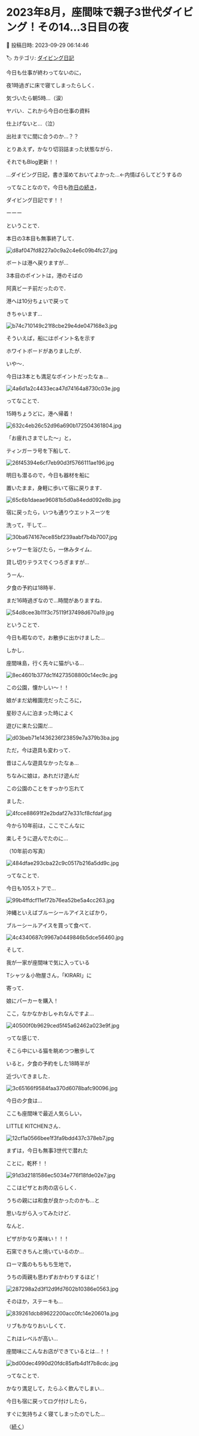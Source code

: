 # 2023年8月，座間味で親子3世代ダイビング！その14…3日目の夜

📅 投稿日時: 2023-09-29 06:14:46

🏷️ カテゴリ: [ダイビング日記](ce3a7a8d424d112fce83ee85c81a0e344.md)

今日も仕事が終わってないのに，


夜1時過ぎに床で寝てしまったらしく．


気づいたら朝5時…（涙）


ヤバい．これから今日の仕事の資料


仕上げないと…（泣）


出社までに間に合うのか…？？





とりあえず，かなり切羽詰まった状態ながら．


それでもBlog更新！！


…ダイビング日記，書き溜めておいてよかった…←内情ばらしてどうするの





ってなことなので，今日も[昨日の続き](ecc3a37cfb1d9496a0259a6d11f49f66a.md)，


ダイビング日記です！！





ーーー


ということで．


本日の3本目も無事終了して．




![d8af047fd8227a0c9a2c4e6c09b4fc27.jpg](images/d8af047fd8227a0c9a2c4e6c09b4fc27.jpg)







ボートは港へ戻りますが…


3本目のポイントは，港のそばの


阿真ビーチ前だったので．


港へは10分ちょいで戻って


きちゃいます…




![b74c710149c21f8cbe29e4de047168e3.jpg](images/b74c710149c21f8cbe29e4de047168e3.jpg)







そういえば，船にはポイント名を示す


ホワイトボードがありましたが．


いや～．


今日は3本とも満足なポイントだったなぁ…




![4a6d1a2c4433eca47d74164a8730c03e.jpg](images/4a6d1a2c4433eca47d74164a8730c03e.jpg)







ってなことで．


15時ちょうどに，港へ帰着！




![632c4eb26c52d96a690b172504361804.jpg](images/632c4eb26c52d96a690b172504361804.jpg)







「お疲れさまでした～」と，


ティンガーラ号を下船して．




![26f45394e6cf7eb90d3f5766111ae196.jpg](images/26f45394e6cf7eb90d3f5766111ae196.jpg)







明日も潜るので，今日も器材を船に


置いたまま，身軽に歩いて宿に戻ります．




![65c6b1daeae96081b5d0a84edd092e8b.jpg](images/65c6b1daeae96081b5d0a84edd092e8b.jpg)







宿に戻ったら，いつも通りウエットスーツを


洗って，干して…




![30ba674167ece85bf239aabf7b4b7007.jpg](images/30ba674167ece85bf239aabf7b4b7007.jpg)







シャワーを浴びたら，一休みタイム．


貸し切りテラスでくつろぎますが…


うーん．


夕食の予約は18時半．


まだ16時過ぎなので…時間がありますね．




![54d8cee3b11f3c75119f37498d670a19.jpg](images/54d8cee3b11f3c75119f37498d670a19.jpg)







ということで．


今日も暇なので，お散歩に出かけました…


しかし．


座間味島，行く先々に猫がいる…




![8ec4601b377dc1f4273508800c14ec9c.jpg](images/8ec4601b377dc1f4273508800c14ec9c.jpg)







この公園，懐かしい～！！


娘がまだ幼稚園児だったころに，


星砂さんに泊まった時によく


遊びに来た公園だ…




![d03beb71e1436236f23859e7a379b3ba.jpg](images/d03beb71e1436236f23859e7a379b3ba.jpg)







ただ，今は遊具も変わって．


昔はこんな遊具なかったなぁ…


ちなみに娘は，あれだけ遊んだ


この公園のことをすっかり忘れて


ました．




![4fcce88691f2e2bdaf27e331cf8cfdaf.jpg](images/4fcce88691f2e2bdaf27e331cf8cfdaf.jpg)







今から10年前は，ここでこんなに


楽しそうに遊んでたのに…


（10年前の写真）




![484dfae293cba22c9c0517b216a5dd9c.jpg](images/484dfae293cba22c9c0517b216a5dd9c.jpg)







ってなことで．


今日も105ストアで…




![99b4ffdcf11ef72b76ea52be5a4cc263.jpg](images/99b4ffdcf11ef72b76ea52be5a4cc263.jpg)







沖縄といえばブルーシールアイスとばかり，


ブルーシールアイスを買って食べて．




![4c4340687c9967a0449846b5dce56460.jpg](images/4c4340687c9967a0449846b5dce56460.jpg)







そして．


我が一家が座間味で気に入っている


Tシャツ＆小物屋さん，「KIRARI」に


寄って．


娘にパーカーを購入！


ここ，なかなかおしゃれなんですよ…




![40500f0b9629ced5f45a62462a023e9f.jpg](images/40500f0b9629ced5f45a62462a023e9f.jpg)







ってな感じで．


そこら中にいる猫を眺めつつ散歩して


いると，夕食の予約をした18時半が


近づいてきました．




![3c65166f9584faa370d6078bafc90096.jpg](images/3c65166f9584faa370d6078bafc90096.jpg)







今日の夕食は…


ここも座間味で最近人気らしい，


LITTLE KITCHENさん．




![12cf1a0566bee1f3fa9bdd437c378eb7.jpg](images/12cf1a0566bee1f3fa9bdd437c378eb7.jpg)







まずは，今日も無事3世代で潜れた


ことに，乾杯！！




![91d3d2181586ec5034e776f18fde02e7.jpg](images/91d3d2181586ec5034e776f18fde02e7.jpg)







ここはピザとお肉の店らしく．


うちの親には和食が良かったのかも…と


思いながら入ってみたけど．


なんと．


ピザがかなり美味い！！！


石窯できちんと焼いているのか…


ローマ風のもちもち生地で，


うちの両親も思わずおかわりするほど！




![287298a2d3f12d9fd7602b10386e0563.jpg](images/287298a2d3f12d9fd7602b10386e0563.jpg)







そのほか，ステーキも…




![839261dcb89622200acc0fc14e20601a.jpg](images/839261dcb89622200acc0fc14e20601a.jpg)







リブもかなりおいしくて．


これはレベルが高い…


座間味にこんなお店ができているとは…！！




![bd00dec4990d20fdc85afb4d1f7b8cdc.jpg](images/bd00dec4990d20fdc85afb4d1f7b8cdc.jpg)







ってなことで．


かなり満足して，たらふく飲んでしまい…





今日も宿に戻ってログ付けしたら，


すぐに気持ちよく寝てしまったのでした…





（[続く](e731d8a5846d3b6f05f3db152dfa9f275.md)）
